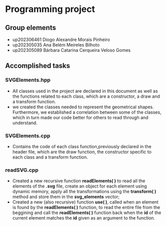 
# Programming project

## Group elements

- up202306461 Diogo Alexandre Morais Pinheiro
- up202305035 Ana Belém Meireles Bilhoto 
- up202305089 Bárbara Catarina Cerqueira Veloso Gomes


## Accomplished tasks

### SVGElements.hpp

- All classes used in the project are declared in this document as well as the functions related to each class, which are a constructor, a draw and a transform function.
- we created the classes needed to represent the geometrical shapes. Furthermore, we established a correlation between some of the classes, which in turn made our code better for others to read through and understand.


### SVGElements.cpp

- Contains the code of each class function,previously declared in the header file, which are the draw function, the constructor specific to each class and a transform function.


### readSVG.cpp

- Created a new recursive function **readElements( )** to read all the elements of the **.svg** file, create an object for each element using dynamic memory, apply all the transformations using the **transform( )** method and store them in the **svg_elements** vector;
- Created a new (also recursive) function **use( )**, called when an **<use>** element is found by the **readElements( )** function, to read the entire file from the beggining and call the **readElements( )** function back when the **id** of the current element matches the **id** given as an argument to the function.
